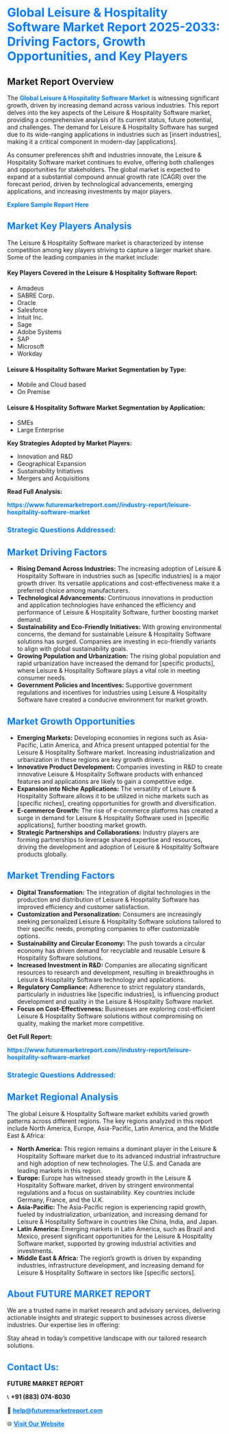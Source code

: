 <h1 style="color: #007BFF;">Global Leisure & Hospitality Software Market Report 2025-2033: Driving Factors, Growth Opportunities, and Key Players</h1>

<section id="overview">
<h2>Market Report Overview</h2>
<p>The <a href="https://www.futuremarketreport.com//industry-report/leisure-hospitality-software-market" style="color: #007BFF; text-decoration: none;"><strong>Global Leisure & Hospitality Software Market</strong></a> is witnessing significant growth, driven by increasing demand across various industries. This report delves into the key aspects of the Leisure & Hospitality Software market, providing a comprehensive analysis of its current status, future potential, and challenges. The demand for Leisure & Hospitality Software has surged due to its wide-ranging applications in industries such as [insert industries], making it a critical component in modern-day [applications].</p>
<p>As consumer preferences shift and industries innovate, the Leisure & Hospitality Software market continues to evolve, offering both challenges and opportunities for stakeholders. The global market is expected to expand at a substantial compound annual growth rate (CAGR) over the forecast period, driven by technological advancements, emerging applications, and increasing investments by major players.</p>
</section>

<section id="overview">
<p><a href="https://www.futuremarketreport.com//request-sample/reportId=47972" style="color: #007BFF; text-decoration: none;"><strong>Explore Sample Report Here</strong></a></p>
</section>

<section id="key-players">
<h2 style="color: #007BFF;">Market Key Players Analysis</h2>
<p>The Leisure & Hospitality Software market is characterized by intense competition among key players striving to capture a larger market share. Some of the leading companies in the market include:</p>
<h4>Key Players Covered in the Leisure & Hospitality Software Report:</h4>
<ul><li>Amadeus</li><li>SABRE Corp.</li><li>Oracle</li><li>Salesforce</li><li>Intuit Inc.</li><li>Sage</li><li>Adobe Systems</li><li>SAP</li><li>Microsoft</li><li>Workday</li></ul>
<h4>Leisure & Hospitality Software Market Segmentation by Type:</h4>
<ul><li>Mobile and Cloud based</li><li>On Premise</li></ul>

<h4>Leisure & Hospitality Software Market Segmentation by Application:</h4>
<ul><li>SMEs</li><li>Large Enterprise</li></ul>
<p><strong>Key Strategies Adopted by Market Players:</strong></p>
<ul>
<li>Innovation and R&D</li>
<li>Geographical Expansion</li>
<li>Sustainability Initiatives</li>
<li>Mergers and Acquisitions</li>
</ul>
</section>

<section>
<p><strong>Read Full Analysis: </strong></p><a href="https://www.futuremarketreport.com//industry-report/leisure-hospitality-software-market" style="color: #007BFF; text-decoration: none;"><strong>https://www.futuremarketreport.com//industry-report/leisure-hospitality-software-market</strong></a>
<h3 style="color: #007BFF;">Strategic Questions Addressed:</h3>
</section>

<section id="driving-factors">
<h2 style="color: #007BFF;">Market Driving Factors</h2>
<ul>
<li><strong>Rising Demand Across Industries:</strong> The increasing adoption of Leisure & Hospitality Software in industries such as [specific industries] is a major growth driver. Its versatile applications and cost-effectiveness make it a preferred choice among manufacturers.</li>
<li><strong>Technological Advancements:</strong> Continuous innovations in production and application technologies have enhanced the efficiency and performance of Leisure & Hospitality Software, further boosting market demand.</li>
<li><strong>Sustainability and Eco-Friendly Initiatives:</strong> With growing environmental concerns, the demand for sustainable Leisure & Hospitality Software solutions has surged. Companies are investing in eco-friendly variants to align with global sustainability goals.</li>
<li><strong>Growing Population and Urbanization:</strong> The rising global population and rapid urbanization have increased the demand for [specific products], where Leisure & Hospitality Software plays a vital role in meeting consumer needs.</li>
<li><strong>Government Policies and Incentives:</strong> Supportive government regulations and incentives for industries using Leisure & Hospitality Software have created a conducive environment for market growth.</li>
</ul>
</section>

<section id="growth-opportunities">
<h2 style="color: #007BFF;">Market Growth Opportunities</h2>
<ul>
<li><strong>Emerging Markets:</strong> Developing economies in regions such as Asia-Pacific, Latin America, and Africa present untapped potential for the Leisure & Hospitality Software market. Increasing industrialization and urbanization in these regions are key growth drivers.</li>
<li><strong>Innovative Product Development:</strong> Companies investing in R&D to create innovative Leisure & Hospitality Software products with enhanced features and applications are likely to gain a competitive edge.</li>
<li><strong>Expansion into Niche Applications:</strong> The versatility of Leisure & Hospitality Software allows it to be utilized in niche markets such as [specific niches], creating opportunities for growth and diversification.</li>
<li><strong>E-commerce Growth:</strong> The rise of e-commerce platforms has created a surge in demand for Leisure & Hospitality Software used in [specific applications], further boosting market growth.</li>
<li><strong>Strategic Partnerships and Collaborations:</strong> Industry players are forming partnerships to leverage shared expertise and resources, driving the development and adoption of Leisure & Hospitality Software products globally.</li>
</ul>
</section>

<section id="trending-factors">
<h2 style="color: #007BFF;">Market Trending Factors</h2>
<ul>
<li><strong>Digital Transformation:</strong> The integration of digital technologies in the production and distribution of Leisure & Hospitality Software has improved efficiency and customer satisfaction.</li>
<li><strong>Customization and Personalization:</strong> Consumers are increasingly seeking personalized Leisure & Hospitality Software solutions tailored to their specific needs, prompting companies to offer customizable options.</li>
<li><strong>Sustainability and Circular Economy:</strong> The push towards a circular economy has driven demand for recyclable and reusable Leisure & Hospitality Software solutions.</li>
<li><strong>Increased Investment in R&D:</strong> Companies are allocating significant resources to research and development, resulting in breakthroughs in Leisure & Hospitality Software technology and applications.</li>
<li><strong>Regulatory Compliance:</strong> Adherence to strict regulatory standards, particularly in industries like [specific industries], is influencing product development and quality in the Leisure & Hospitality Software market.</li>
<li><strong>Focus on Cost-Effectiveness:</strong> Businesses are exploring cost-efficient Leisure & Hospitality Software solutions without compromising on quality, making the market more competitive.</li>
</ul>
</section>

<section>
<p><strong>Get Full Report: </strong></p><a href="https://www.futuremarketreport.com//industry-report/leisure-hospitality-software-market" style="color: #007BFF; text-decoration: none;"><strong>https://www.futuremarketreport.com//industry-report/leisure-hospitality-software-market</strong></a>
<h3 style="color: #007BFF;">Strategic Questions Addressed:</h3>
</section>


<section id="regional-analysis">
<h2 style="color: #007BFF;">Market Regional Analysis</h2>
<p>The global Leisure & Hospitality Software market exhibits varied growth patterns across different regions. The key regions analyzed in this report include North America, Europe, Asia-Pacific, Latin America, and the Middle East & Africa:</p>
<ul>
<li><strong>North America:</strong> This region remains a dominant player in the Leisure & Hospitality Software market due to its advanced industrial infrastructure and high adoption of new technologies. The U.S. and Canada are leading markets in this region.</li>
<li><strong>Europe:</strong> Europe has witnessed steady growth in the Leisure & Hospitality Software market, driven by stringent environmental regulations and a focus on sustainability. Key countries include Germany, France, and the U.K.</li>
<li><strong>Asia-Pacific:</strong> The Asia-Pacific region is experiencing rapid growth, fueled by industrialization, urbanization, and increasing demand for Leisure & Hospitality Software in countries like China, India, and Japan.</li>
<li><strong>Latin America:</strong> Emerging markets in Latin America, such as Brazil and Mexico, present significant opportunities for the Leisure & Hospitality Software market, supported by growing industrial activities and investments.</li>
<li><strong>Middle East & Africa:</strong> The region’s growth is driven by expanding industries, infrastructure development, and increasing demand for Leisure & Hospitality Software in sectors like [specific sectors].</li>
</ul>
</section>

<footer>
<h2 style="color: #007BFF;">About FUTURE MARKET REPORT</h2>
<p>We are a trusted name in market research and advisory services, delivering actionable insights and strategic support to businesses across diverse industries. Our expertise lies in offering:</p>

<p>Stay ahead in today’s competitive landscape with our tailored research solutions.</p>

<h2 style="color: #007BFF;">Contact Us:</h2>
<p><strong>FUTURE MARKET REPORT</strong></p>
<p>📞 <strong>+91 (883) 074-8030</strong></p>
<p>📧 <strong><a href="mailto:help@futuremarketreport.com" style="color: #007BFF;">help@futuremarketreport.com</a></strong></p>
<p>🌐 <strong><a href="https://www.futuremarketreport.com/" style="color: #007BFF;">Visit Our Website</a></strong></p>
</footer>